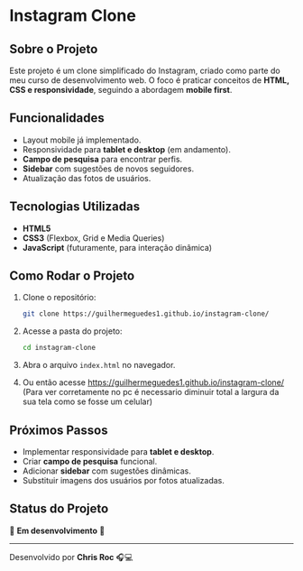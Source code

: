# Instagram Clone

## Sobre o Projeto
Este projeto é um clone simplificado do Instagram, criado como parte do meu curso de desenvolvimento web. O foco é praticar conceitos de **HTML, CSS e responsividade**, seguindo a abordagem **mobile first**.

## Funcionalidades
- Layout mobile já implementado.
- Responsividade para **tablet e desktop** (em andamento).
- **Campo de pesquisa** para encontrar perfis.
- **Sidebar** com sugestões de novos seguidores.
- Atualização das fotos de usuários.

## Tecnologias Utilizadas
- **HTML5**
- **CSS3** (Flexbox, Grid e Media Queries)
- **JavaScript** (futuramente, para interação dinâmica)

## Como Rodar o Projeto
1. Clone o repositório:
   ```bash
   git clone https://guilhermeguedes1.github.io/instagram-clone/
   ```
2. Acesse a pasta do projeto:
   ```bash
   cd instagram-clone
   ```
3. Abra o arquivo `index.html` no navegador.

4. Ou então acesse https://guilhermeguedes1.github.io/instagram-clone/ (Para ver corretamente no pc é necessario diminuir total a largura da sua tela como se fosse um celular)  

## Próximos Passos
- Implementar responsividade para **tablet e desktop**.
- Criar **campo de pesquisa** funcional.
- Adicionar **sidebar** com sugestões dinâmicas.
- Substituir imagens dos usuários por fotos atualizadas.

## Status do Projeto
🚧 **Em desenvolvimento** 🚧

---
Desenvolvido por **Chris Roc** 🎧💻

